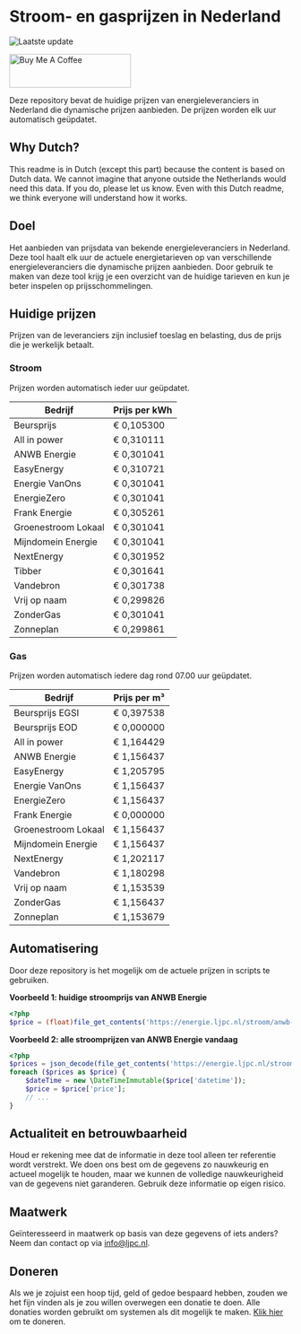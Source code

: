# Stroom- en gasprijzen in Nederland

![Laatste update](https://img.shields.io/badge/laatste%20update-2023--09--30%2006%3A00%20CET-brightgreen)

<a href="https://www.buymeacoffee.com/Lars-" target="_blank"><img src="https://cdn.buymeacoffee.com/buttons/v2/default-orange.png" alt="Buy Me A Coffee" height="60" style="height: 60px !important;width: 217px !important;" ></a>

Deze repository bevat de huidige prijzen van energieleveranciers in Nederland die dynamische prijzen aanbieden. De prijzen worden elk uur automatisch geüpdatet.

## Why Dutch?

This readme is in Dutch (except this part) because the content is based on Dutch data. We cannot imagine that anyone outside the Netherlands would need this data. If you do, please let us know. Even with this Dutch readme, we think
everyone will understand how it works.

## Doel

Het aanbieden van prijsdata van bekende energieleveranciers in Nederland. Deze tool haalt elk uur de actuele energietarieven op van verschillende energieleveranciers die dynamische prijzen aanbieden. Door gebruik te maken van deze tool
krijg je een overzicht van de huidige tarieven en kun je beter inspelen op prijsschommelingen.

## Huidige prijzen

Prijzen van de leveranciers zijn inclusief toeslag en belasting, dus de prijs die je werkelijk betaalt.

### Stroom

Prijzen worden automatisch ieder uur geüpdatet.

 Bedrijf | Prijs per kWh 
---------|---------------
Beursprijs | € 0,105300
All in power | € 0,310111
ANWB Energie | € 0,301041
EasyEnergy | € 0,310721
Energie VanOns | € 0,301041
EnergieZero | € 0,301041
Frank Energie | € 0,305261
Groenestroom Lokaal | € 0,301041
Mijndomein Energie | € 0,301041
NextEnergy | € 0,301952
Tibber | € 0,301641
Vandebron | € 0,301738
Vrij op naam | € 0,299826
ZonderGas | € 0,301041
Zonneplan | € 0,299861


### Gas

Prijzen worden automatisch iedere dag rond 07.00 uur geüpdatet.

 Bedrijf | Prijs per m³ 
---------|--------------
Beursprijs EGSI | € 0,397538
Beursprijs EOD | € 0,000000
All in power | € 1,164429
ANWB Energie | € 1,156437
EasyEnergy | € 1,205795
Energie VanOns | € 1,156437
EnergieZero | € 1,156437
Frank Energie | € 0,000000
Groenestroom Lokaal | € 1,156437
Mijndomein Energie | € 1,156437
NextEnergy | € 1,202117
Vandebron | € 1,180298
Vrij op naam | € 1,153539
ZonderGas | € 1,156437
Zonneplan | € 1,153679


## Automatisering

Door deze repository is het mogelijk om de actuele prijzen in scripts te gebruiken.

**Voorbeeld 1: huidige stroomprijs van ANWB Energie**

```php
<?php
$price = (float)file_get_contents('https://energie.ljpc.nl/stroom/anwb-energie-nu.txt');

```

**Voorbeeld 2: alle stroomprijzen van ANWB Energie vandaag**

```php
<?php
$prices = json_decode(file_get_contents('https://energie.ljpc.nl/stroom/all-in-power-vandaag.json'),true);
foreach ($prices as $price) {
    $dateTime = new \DateTimeImmutable($price['datetime']);
    $price = $price['price'];
    // ...
}
```

## Actualiteit en betrouwbaarheid

Houd er rekening mee dat de informatie in deze tool alleen ter referentie wordt verstrekt. We doen ons best om de gegevens zo nauwkeurig en actueel mogelijk te houden, maar we kunnen de volledige nauwkeurigheid van de gegevens niet
garanderen. Gebruik deze informatie op eigen risico.

## Maatwerk

Geïnteresseerd in maatwerk op basis van deze gegevens of iets anders? Neem dan contact op
via [info@ljpc.nl](mailto:info@ljpc.nl?subject=Energie%20prijzen).

## Doneren

Als we je zojuist een hoop tijd, geld of gedoe bespaard hebben, zouden we het fijn vinden als je zou willen overwegen een
donatie te doen. Alle donaties worden gebruikt om systemen als dit mogelijk te
maken. [Klik hier](https://www.buymeacoffee.com/Lars-) om te doneren.

